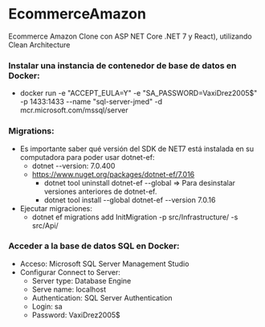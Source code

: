 # EcommerceAmazon
Ecommerce Amazon Clone con ASP NET Core .NET 7 y React), utilizando Clean Architecture


### Instalar una instancia de contenedor de base de datos en Docker:
- docker run -e "ACCEPT_EULA=Y" -e "SA_PASSWORD=VaxiDrez2005$" -p 1433:1433 --name "sql-server-jmed" -d mcr.microsoft.com/mssql/server

### Migrations:
- Es importante saber qué versión del SDK de NET7 está instalada en su computadora para poder usar dotnet-ef:
  - dotnet --version: 7.0.400
  - https://www.nuget.org/packages/dotnet-ef/7.016
    - dotnet tool uninstall dotnet-ef --global => Para desinstalar versiones anteriores de dotnet-ef.
    - dotnet tool install --global dotnet-ef --version 7.0.16
- Ejecutar migraciones:
  - dotnet ef migrations add InitMigration -p src/Infrastructure/ -s src/Api/

### Acceder a la base de datos SQL en Docker:
- Acceso: Microsoft SQL Server Management Studio
- Configurar Connect to Server:
  - Server type: Database Engine  
  - Serve name: localhost
  - Authentication: SQL Server Authentication
  - Login: sa
  - Password: VaxiDrez2005$